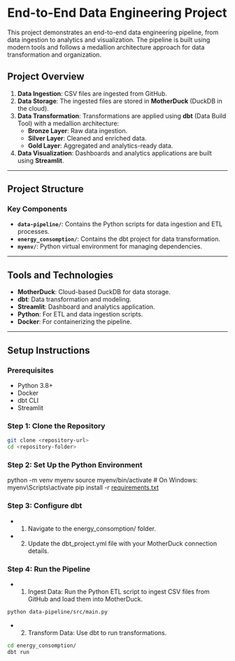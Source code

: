 # End-to-End Data Engineering Project

This project demonstrates an end-to-end data engineering pipeline, from data ingestion to analytics and visualization. The pipeline is built using modern tools and follows a medallion architecture approach for data transformation and organization.

## Project Overview

1. **Data Ingestion**: CSV files are ingested from GitHub.
2. **Data Storage**: The ingested files are stored in **MotherDuck** (DuckDB in the cloud).
3. **Data Transformation**: Transformations are applied using **dbt** (Data Build Tool) with a medallion architecture:
   - **Bronze Layer**: Raw data ingestion.
   - **Silver Layer**: Cleaned and enriched data.
   - **Gold Layer**: Aggregated and analytics-ready data.
4. **Data Visualization**: Dashboards and analytics applications are built using **Streamlit**.

---

## Project Structure



### Key Components

- **`data-pipeline/`**: Contains the Python scripts for data ingestion and ETL processes.
- **`energy_consomption/`**: Contains the dbt project for data transformation.
- **`myenv/`**: Python virtual environment for managing dependencies.

---

## Tools and Technologies

- **MotherDuck**: Cloud-based DuckDB for data storage.
- **dbt**: Data transformation and modeling.
- **Streamlit**: Dashboard and analytics application.
- **Python**: For ETL and data ingestion scripts.
- **Docker**: For containerizing the pipeline.

---

## Setup Instructions

### Prerequisites

- Python 3.8+
- Docker
- dbt CLI
- Streamlit

### Step 1: Clone the Repository

```bash
git clone <repository-url>
cd <repository-folder>
```

### Step 2: Set Up the Python Environment

python -m venv myenv
source myenv/bin/activate  # On Windows: myenv\Scripts\activate
pip install -r [requirements.txt](http://_vscodecontentref_/1)

### Step 3: Configure dbt

- 1. Navigate to the energy_consomption/ folder.
- 2. Update the dbt_project.yml file with your MotherDuck connection details.

### Step 4: Run the Pipeline

- 1. Ingest Data: Run the Python ETL script to ingest CSV files from GitHub and load them into MotherDuck.
```bash 
python data-pipeline/src/main.py 
```

- 2. Transform Data: Use dbt to run transformations.

```bash
cd energy_consomption/
dbt run
```
